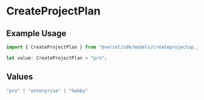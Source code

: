# CreateProjectPlan

## Example Usage

```typescript
import { CreateProjectPlan } from "@vercel/sdk/models/createprojectop.js";

let value: CreateProjectPlan = "pro";
```

## Values

```typescript
"pro" | "enterprise" | "hobby"
```